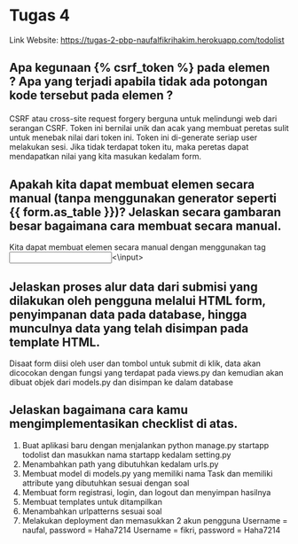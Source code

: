 # Tugas 4
Link Website: https://tugas-2-pbp-naufalfikrihakim.herokuapp.com/todolist
## Apa kegunaan {% csrf_token %} pada elemen <form>? Apa yang terjadi apabila tidak ada potongan kode tersebut pada elemen <form>?
CSRF atau cross-site request forgery berguna untuk melindungi web dari serangan CSRF. Token ini bernilai unik dan acak yang membuat peretas sulit untuk menebak nilai dari token ini. Token ini di-generate seriap user melakukan sesi. Jika tidak terdapat token itu, maka peretas dapat mendapatkan nilai yang kita masukan kedalam form.
## Apakah kita dapat membuat elemen <form> secara manual (tanpa menggunakan generator seperti {{ form.as_table }})? Jelaskan secara gambaran besar bagaimana cara membuat <form> secara manual.
Kita dapat membuat elemen <form> secara manual dengan menggunakan tag <input><\input>
## Jelaskan proses alur data dari submisi yang dilakukan oleh pengguna melalui HTML form, penyimpanan data pada database, hingga munculnya data yang telah disimpan pada template HTML.
Disaat form diisi oleh user dan tombol untuk submit di klik, data akan dicocokan dengan fungsi yang terdapat pada views.py dan kemudian akan dibuat objek dari models.py dan disimpan ke dalam database
## Jelaskan bagaimana cara kamu mengimplementasikan checklist di atas.
1. Buat aplikasi baru dengan menjalankan python manage.py startapp todolist dan masukkan nama startapp kedalam setting.py
2. Menambahkan path yang dibutuhkan kedalam urls.py
3. Membuat model di models.py yang memiliki nama Task dan memiliki attribute yang dibutuhkan sesuai dengan soal
4. Membuat form registrasi, login, dan logout dan menyimpan hasilnya
5. Membuat templates untuk ditampilkan
5. Menambahkan urlpatterns sesuai soal
6. Melakukan deployment dan memasukkan 2 akun pengguna
Username = naufal, password = Haha7214
Username = fikri, password = Haha7214
